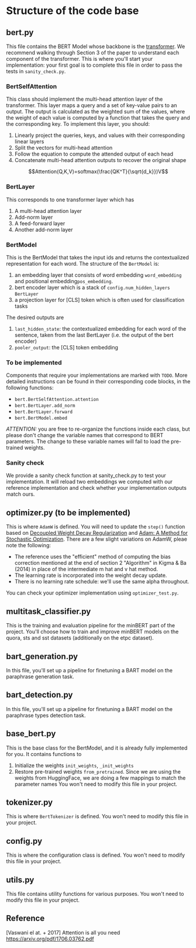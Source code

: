 # Structure of the code base

## bert.py
This file contains the BERT Model whose backbone is the [transformer](https://arxiv.org/pdf/1706.03762.pdf). We recommend walking through Section 3 of the paper to understand each component of the transformer. This is where you'll start your implementation: your first goal is to complete this file in order to pass the tests in `sanity_check.py`.

### BertSelfAttention
This class should implement the multi-head attention layer of the transformer. This layer maps a query and a set of key-value pairs to an output. The output is calculated as the weighted sum of the values, where the weight of each value is computed by a function that takes the query and the corresponding key. To implement this layer, you should:

1. Linearly project the queries, keys, and values with their corresponding linear layers
2. Split the vectors for multi-head attention
3. Follow the equation to compute the attended output of each head
4. Concatenate multi-head attention outputs to recover the original shape

$$Attention(Q,K,V)=softmax(\frac{QK^T}{\sqrt{d_k}})V$$

### BertLayer
This corresponds to one transformer layer which has 
1. A multi-head attention layer
2. Add-norm layer
3. A feed-forward layer
4. Another add-norm layer

### BertModel
This is the BertModel that takes the input ids and returns the contextualized representation for each word. The structure of the ```BertModel``` is:
1. an embedding layer that consists of word embedding ```word_embedding``` and positional embedding```pos_embedding```.
2. bert encoder layer which is a stack of ```config.num_hidden_layers``` ```BertLayer```
3. a projection layer for [CLS] token which is often used for classification tasks

The desired outputs are
1. ```last_hidden_state```: the contextualized embedding for each word of the sentence, taken from the last BertLayer (i.e. the output of the bert encoder)
2. ```pooler_output```: the [CLS] token embedding

### To be implemented
Components that require your implementations are marked with ```TODO```. More detailed instructions can be found in their corresponding code blocks, in the following functions:

* ```bert.BertSelfAttention.attention``` 
* ```bert.BertLayer.add_norm```
* ```bert.BertLayer.forward```
* ```bert.BertModel.embed```

*ATTENTION:* you are free to re-organize the functions inside each class, but please don't change the variable names that correspond to BERT parameters. The change to these variable names will fail to load the pre-trained weights.

### Sanity check
We provide a sanity check function at sanity_check.py to test your implementation. It will reload two embeddings we computed with our reference implementation and check whether your implementation outputs match ours. 

## optimizer.py  (to be implemented)
This is where `AdamW` is defined.
You will need to update the `step()` function based on [Decoupled Weight Decay Regularization](https://arxiv.org/abs/1711.05101) and [Adam: A Method for Stochastic Optimization](https://arxiv.org/abs/1412.6980).
There are a few slight variations on AdamW, pleae note the following:
- The reference uses the "efficient" method of computing the bias correction mentioned at the end of section 2 "Algorithm" in Kigma & Ba (2014) in place of the intermediate m hat and v hat method.
- The learning rate is incorporated into the weight decay update.
- There is no learning rate schedule: we'll use the same alpha throughout.

You can check your optimizer implementation using `optimizer_test.py`.


## multitask_classifier.py

This is the training and evaluation pipeline for the minBERT part of the project. You'll choose how to train and improve minBERT models on the quora, sts and sst datasets (additionally on the etpc dataset).

## bart_generation.py

In this file, you'll set up a pipeline for finetuning a BART model on the paraphrase generation task. 

## bart_detection.py

In this file, you'll set up a pipeline for finetuning a BART model on the paraphrase types detection task. 

## base_bert.py

This is the base class for the BertModel, and it is already fully implemented for you. It contains functions to 
1. Initialize the weights ``init_weights``, ``_init_weights``
2. Restore pre-trained weights ``from_pretrained``. Since we are using the weights from HuggingFace, we are doing a few mappings to match the parameter names
You won't need to modify this file in your project.

## tokenizer.py
This is where `BertTokenizer` is defined. You won't need to modify this file in your project.

## config.py
This is where the configuration class is defined. You won't need to modify this file in your project.

## utils.py
This file contains utility functions for various purposes. You won't need to modify this file in your project.
 
## Reference
[Vaswani el at. + 2017] Attention is all you need https://arxiv.org/pdf/1706.03762.pdf
